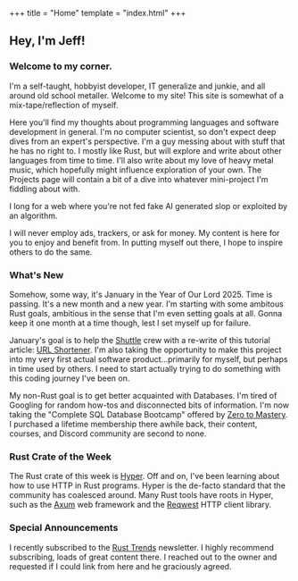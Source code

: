 +++
title = "Home"
template = "index.html"
+++

## Hey, I'm Jeff!

### Welcome to my corner.

I'm a self-taught, hobbyist developer, IT generalize and junkie, and all around old school metaller. Welcome to my site! This site is somewhat of a mix-tape/reflection of myself.

Here you'll find my thoughts about programming languages and software development in general. I'm no computer scientist, so don't expect deep dives from an expert's perspective. I'm a guy messing about with stuff that he has no right to. I mostly like Rust, but will explore and write about other languages from time to time. I'll also write about my love of heavy metal music, which hopefully might influence exploration of your own. The Projects page will contain a bit of a dive into whatever mini-project I'm fiddling about with.

I long for a web where you're not fed fake AI generated slop or exploited by an algorithm.

I will never employ ads, trackers, or ask for money. My content is here for you to enjoy and benefit from. In putting myself out there, I hope to inspire others to do the same.

### What's New

Somehow, some way, it's January in the Year of Our Lord 2025. Time is passing. It's a new month and a new year. I'm starting with some ambitous Rust goals, ambitious in the sense that I'm even setting goals at all. Gonna keep it one month at a time though, lest I set myself up for failure.

January's goal is to help the [Shuttle](https://shuttle.dev) crew with a re-write of this tutorial article: [URL Shortener](https://docs.shuttle.dev/templates/tutorials/url-shortener). I'm also taking the opportunity to make this project into my very first actual software product...primarily for myself, but perhaps in time used by others. I need to start actually trying to do something with this coding journey I've been on.

My non-Rust goal is to get better acquainted with Databases. I'm tired of Googling for random how-tos and disconnected bits of information. I'm now taking the "Complete SQL Database Bootcamp" offered by [Zero to Mastery](https://zerotomastery.io). I purchased a lifetime membership there awhile back, their content, courses, and Discord community are second to none.

### Rust Crate of the Week

The Rust crate of this week is [Hyper](https://hyper.rs). Off and on, I've been learning about how to use HTTP in Rust programs. Hyper is the de-facto standard that the community has coalesced around. Many Rust tools have roots in Hyper, such as the [Axum](https://crates.io/crates/axum) web framework and the [Reqwest](https://crates.io/crates/reqwest) HTTP client library.

### Special Announcements

I recently subscribed to the [Rust Trends](https://rust-trends.com/) newsletter. I highly recommend subscribing, loads of great content there. I reached out to the owner and requested if I could link from here and he graciously agreed.
